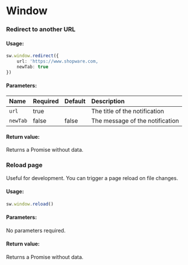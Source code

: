 # Window

### Redirect to another URL

#### Usage:  
```ts
sw.window.redirect({
    url: 'https://www.shopware.com,
    newTab: true
})
```

#### Parameters:
| Name | Required | Default | Description |
| :------ | :------ | :------ | :------ |
| `url` | true | | The title of the notification |
| `newTab` | false | false | The message of the notification |

#### Return value:
Returns a Promise without data.

### Reload page

Useful for development. You can trigger a page reload on file changes.

#### Usage:  
```ts
sw.window.reload()
```

#### Parameters:
No parameters required.

#### Return value:
Returns a Promise without data.
